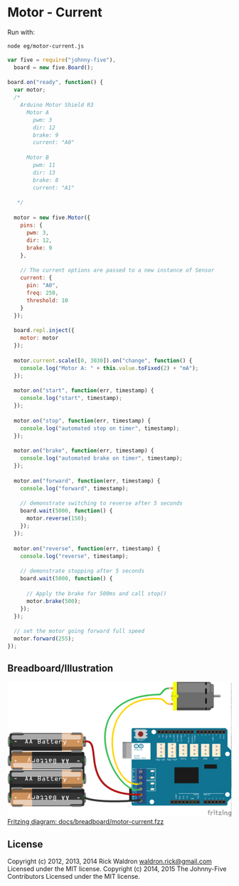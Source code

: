 <!--remove-start-->
# Motor - Current

Run with:
```bash
node eg/motor-current.js
```
<!--remove-end-->

```javascript
var five = require("johnny-five"),
  board = new five.Board();

board.on("ready", function() {
  var motor;
  /*
    Arduino Motor Shield R3
      Motor A
        pwm: 3
        dir: 12
        brake: 9
        current: "A0"

      Motor B
        pwm: 11
        dir: 13
        brake: 8
        current: "A1"

   */

  motor = new five.Motor({
    pins: {
      pwm: 3,
      dir: 12,
      brake: 9
    },

    // The current options are passed to a new instance of Sensor
    current: {
      pin: "A0",
      freq: 250,
      threshold: 10
    }
  });

  board.repl.inject({
    motor: motor
  });

  motor.current.scale([0, 3030]).on("change", function() {
    console.log("Motor A: " + this.value.toFixed(2) + "mA");
  });

  motor.on("start", function(err, timestamp) {
    console.log("start", timestamp);
  });

  motor.on("stop", function(err, timestamp) {
    console.log("automated stop on timer", timestamp);
  });

  motor.on("brake", function(err, timestamp) {
    console.log("automated brake on timer", timestamp);
  });

  motor.on("forward", function(err, timestamp) {
    console.log("forward", timestamp);

    // demonstrate switching to reverse after 5 seconds
    board.wait(5000, function() {
      motor.reverse(150);
    });
  });

  motor.on("reverse", function(err, timestamp) {
    console.log("reverse", timestamp);

    // demonstrate stopping after 5 seconds
    board.wait(5000, function() {

      // Apply the brake for 500ms and call stop()
      motor.brake(500);
    });
  });

  // set the motor going forward full speed
  motor.forward(255);
});

```


## Breadboard/Illustration


![docs/breadboard/motor-current.png](breadboard/motor-current.png)  
[Fritzing diagram: docs/breadboard/motor-current.fzz](breadboard/motor-current.fzz)




<!--remove-start-->
## License
Copyright (c) 2012, 2013, 2014 Rick Waldron <waldron.rick@gmail.com>
Licensed under the MIT license.
Copyright (c) 2014, 2015 The Johnny-Five Contributors
Licensed under the MIT license.
<!--remove-end-->
